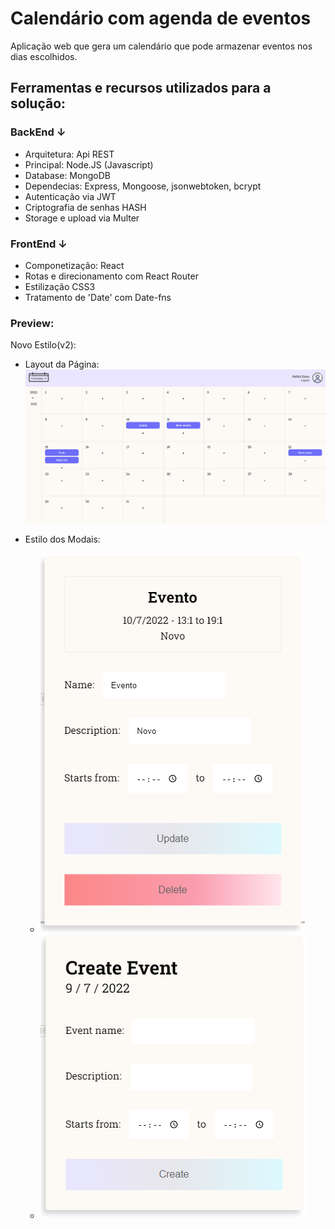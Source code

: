 # Calendário com agenda de eventos

Aplicação web que gera um calendário que pode armazenar eventos nos dias escolhidos.

## Ferramentas e recursos utilizados para a solução:

### BackEnd ↓

- Arquitetura: Api REST
- Principal: Node.JS (Javascript)
- Database: MongoDB
- Dependecias: Express, Mongoose, jsonwebtoken, bcrypt
- Autenticação via JWT
- Criptografia de senhas HASH
- Storage e upload via Multer

### FrontEnd ↓

- Componetização: React
- Rotas e direcionamento com React Router
- Estilização CSS3
- Tratamento de 'Date' com Date-fns

### Preview:

Novo Estilo(v2):

- Layout da Página:
  ![Preview Homepage desktop media](./Screenshot_3.png)

- Estilo dos Modais:
  - ![Preview modal de criação de evento](./Screenshot_1.png)
  - ![Preview modal de edição de evento](./Screenshot_2.png)

